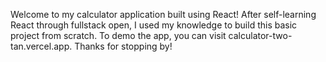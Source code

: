 Welcome to my calculator application built using React! After self-learning React through fullstack open, I used my knowledge to build this basic project from scratch. To demo the app, you can visit calculator-two-tan.vercel.app. Thanks for stopping by!
